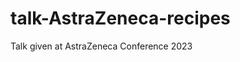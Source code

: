 
# talk-AstraZeneca-recipes

<!-- badges: start -->
<!-- badges: end -->

Talk given at AstraZeneca Conference 2023

